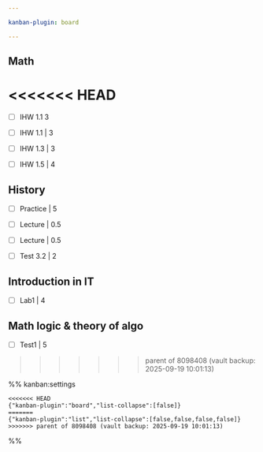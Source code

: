 ```yaml
---

kanban-plugin: board

---
```


## Math

<<<<<<< HEAD
=======
- [ ] IHW 1.1 3
- [ ] IHW 1.1 | 3
- [ ] IHW 1.3 | 3
- [ ] IHW 1.5 | 4


## History

- [ ] Practice | 5
- [ ] Lecture | 0.5
- [ ] Lecture | 0.5
- [ ] Test 3.2 | 2


## Introduction in IT

- [ ] Lab1 | 4


## Math logic & theory of algo

- [ ] Test1 | 5
>>>>>>> parent of 8098408 (vault backup: 2025-09-19 10:01:13)




%% kanban:settings
```
<<<<<<< HEAD
{"kanban-plugin":"board","list-collapse":[false]}
=======
{"kanban-plugin":"list","list-collapse":[false,false,false,false]}
>>>>>>> parent of 8098408 (vault backup: 2025-09-19 10:01:13)
```
%%